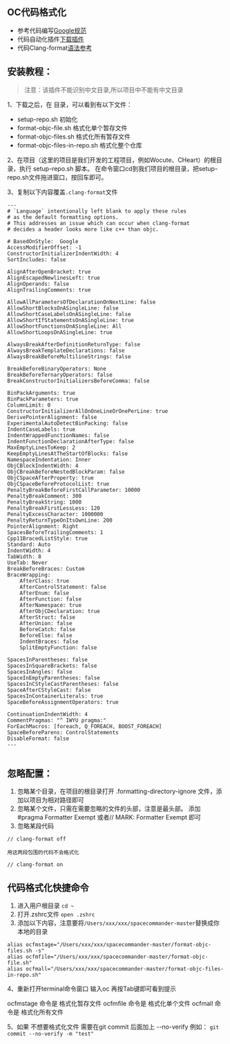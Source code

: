 ## OC代码格式化
+ 参考代码编写[Google规范](https://google.github.io/styleguide/objcguide.html)
+ 代码自动化插件[下载插件](https://github.com/square/spacecommander)
+ 代码Clang-format[语法参考](https://clang.llvm.org/docs/ClangFormatStyleOptions.html)

## 安装教程：
> 注意：该插件不能识别中文目录,所以项目中不能有中文目录

1、下载之后，在 目录，可以看到有以下文件：

+ setup-repo.sh 初始化
+ format-objc-file.sh 格式化单个暂存文件
+ format-objc-files.sh 格式化所有暂存文件
+ format-objc-files-in-repo.sh 格式化整个仓库

2、在项目（这里的项目是我们开发的工程项目，例如Wocute、CHeart）的根目录，执行 setup-repo.sh 脚本。
在命令窗口cd到我们项目的根目录，把setup-repo.sh文件拖进窗口，按回车即可。

3、复制以下内容覆盖`.clang-format`文件
```
---
# `Language` intentionally left blank to apply these rules
# as the default formatting options.
# This addresses an issue which can occur when clang-format
# decides a header looks more like c++ than objc.

# BasedOnStyle:  Google
AccessModifierOffset: -1
ConstructorInitializerIndentWidth: 4
SortIncludes: false

AlignAfterOpenBracket: true
AlignEscapedNewlinesLeft: true
AlignOperands: false
AlignTrailingComments: true

AllowAllParametersOfDeclarationOnNextLine: false
AllowShortBlocksOnASingleLine: false
AllowShortCaseLabelsOnASingleLine: false
AllowShortIfStatementsOnASingleLine: true
AllowShortFunctionsOnASingleLine: All
AllowShortLoopsOnASingleLine: true

AlwaysBreakAfterDefinitionReturnType: false
AlwaysBreakTemplateDeclarations: false
AlwaysBreakBeforeMultilineStrings: false

BreakBeforeBinaryOperators: None
BreakBeforeTernaryOperators: false
BreakConstructorInitializersBeforeComma: false

BinPackArguments: true
BinPackParameters: true
ColumnLimit: 0
ConstructorInitializerAllOnOneLineOrOnePerLine: true
DerivePointerAlignment: false
ExperimentalAutoDetectBinPacking: false
IndentCaseLabels: true
IndentWrappedFunctionNames: false
IndentFunctionDeclarationAfterType: false
MaxEmptyLinesToKeep: 2
KeepEmptyLinesAtTheStartOfBlocks: false
NamespaceIndentation: Inner
ObjCBlockIndentWidth: 4
ObjCBreakBeforeNestedBlockParam: false
ObjCSpaceAfterProperty: true
ObjCSpaceBeforeProtocolList: true
PenaltyBreakBeforeFirstCallParameter: 10000
PenaltyBreakComment: 300
PenaltyBreakString: 1000
PenaltyBreakFirstLessLess: 120
PenaltyExcessCharacter: 1000000
PenaltyReturnTypeOnItsOwnLine: 200
PointerAlignment: Right
SpacesBeforeTrailingComments: 1
Cpp11BracedListStyle: true
Standard: Auto
IndentWidth: 4
TabWidth: 8
UseTab: Never
BreakBeforeBraces: Custom
BraceWrapping:
    AfterClass: true
    AfterControlStatement: false
    AfterEnum: false
    AfterFunction: false
    AfterNamespace: true
    AfterObjCDeclaration: true
    AfterStruct: false
    AfterUnion: false
    BeforeCatch: false
    BeforeElse: false
    IndentBraces: false
    SplitEmptyFunction: false

SpacesInParentheses: false
SpacesInSquareBrackets: false
SpacesInAngles: false
SpaceInEmptyParentheses: false
SpacesInCStyleCastParentheses: false
SpaceAfterCStyleCast: false
SpacesInContainerLiterals: true
SpaceBeforeAssignmentOperators: true

ContinuationIndentWidth: 4
CommentPragmas: "^ IWYU pragma:"
ForEachMacros: [foreach, Q_FOREACH, BOOST_FOREACH]
SpaceBeforeParens: ControlStatements
DisableFormat: false
---


```

## 忽略配置：
1. 忽略某个目录，在项目的根目录打开 .formatting-directory-ignore 文件，添加以项目为相对路径即可
2. 忽略某个文件，只需在需要忽略的文件的头部，注意是最头部。
添加 #pragma Formatter Exempt 或者// MARK: Formatter Exempt 即可
3. 忽略某段代码
```
// clang-format off 

用这两段包围的代码不会格式化

// clang-format on
```


## 代码格式化快捷命令
1. 进入用户根目录 `cd ~`
2. 打开.zshrc文件 `open .zshrc`
3. 添加以下内容，注意要将`/Users/xxx/xxx/spacecommander-master`替换成你本地的目录
```
alias ocfmstage="/Users/xxx/xxx/spacecommander-master/format-objc-files.sh -s"
alias ocfmfile="/Users/xxx/xxx/spacecommander-master/format-objc-file.sh"
alias ocfmall="/Users/xxx/xxx/spacecommander-master/format-objc-files-in-repo.sh"
```
4、重新打开terminal命令窗口 输入oc 再按Tab键即可看到提示

ocfmstage 命令是 格式化暂存文件
ocfmfile 命令是 格式化单个文件
ocfmall  命令是 格式化所有文件

5、如果 不想要格式化文件 需要在git commit 后面加上 --no-verify 例如：
`git commit --no-verify -m "test"` 
